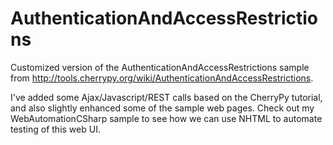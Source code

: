 # AuthenticationAndAccessRestrictions
Customized version of the AuthenticationAndAccessRestrictions sample from 
http://tools.cherrypy.org/wiki/AuthenticationAndAccessRestrictions.

I've added some Ajax/Javascript/REST calls based on the CherryPy tutorial, and also slightly enhanced some of the 
sample web pages.  Check out my WebAutomationCSharp sample to see how we can use NHTML to automate testing 
of this web UI.
